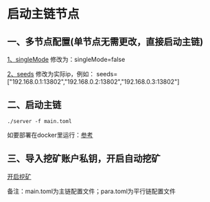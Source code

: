 # 启动主链节点

## 一、多节点配置(单节点无需更改，直接启动主链)
[1、singleMode](https://github.com/PhenixChain/devchain/blob/master/cmd/server/main.toml#L34)
修改为：singleMode=false

[2、seeds](https://github.com/PhenixChain/devchain/blob/master/cmd/server/main.toml#L43)
修改为实际ip，例如：
seeds=["192.168.0.1:13802","192.168.0.2:13802","192.168.0.3:13802"]

## 二、启动主链
```
./server -f main.toml
```
如要部署在docker里运行：[参考](https://github.com/PhenixChain/devchain/tree/master/docker)

## 三、导入挖矿账户私钥，开启自动挖矿
[开启挖矿](https://github.com/PhenixChain/devchain/blob/master/cmd/cli/README.md)


备注：main.toml为主链配置文件；para.toml为平行链配置文件